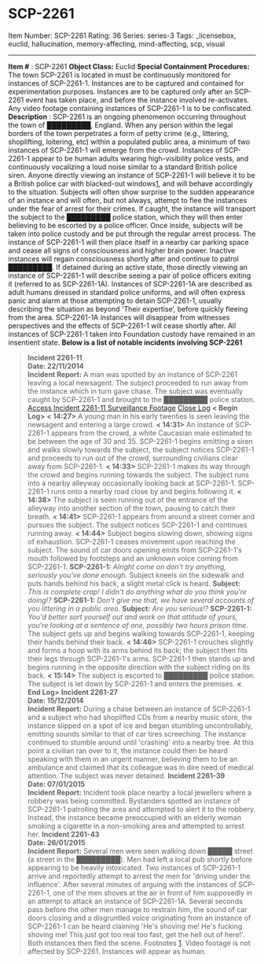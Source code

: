 # SCP-2261
Item Number: SCP-2261
Rating: 36
Series: series-3
Tags: _licensebox, euclid, hallucination, memory-affecting, mind-affecting, scp, visual

---

  
**Item #** : SCP-2261 
**Object Class:** Euclid
**Special Containment Procedures:** The town SCP-2261 is located in must be continuously monitored for instances of SCP-2261-1. Instances are to be captured and contained for experimentation purposes. Instances are to be captured only after an SCP-2261 event has taken place, and before the instance involved re-activates. Any video footage containing instances of SCP-2261-1 is to be confiscated.
**Description** : SCP-2261 is an ongoing phenomenon occurring throughout the town of █████████, England. When any person within the legal borders of the town perpetrates a form of petty crime (e.g., littering, shoplifting, loitering, etc) within a populated public area, a minimum of two instances of SCP-2261-1 will emerge from the crowd. Instances of SCP-2261-1 appear to be human adults wearing high-visibility police vests, and continuously vocalizing a loud noise similar to a standard British police siren.
Anyone directly viewing an instance of SCP-2261-1 will believe it to be a British police car with blacked-out windows[1](javascript:;), and will behave accordingly to the situation. Subjects will often show surprise to the sudden appearance of an instance and will often, but not always, attempt to flee the instances under the fear of arrest for their crimes.
If caught, the instance will transport the subject to the █████████ police station, which they will then enter believing to be escorted by a police officer. Once inside, subjects will be taken into police custody and be put through the regular arrest process. The instance of SCP-2261-1 will then place itself in a nearby car parking space and cease all signs of consciousness and higher brain power. Inactive instances will regain consciousness shortly after and continue to patrol █████████.
If detained during an active state, those directly viewing an instance of SCP-2261-1 will describe seeing a pair of police officers exiting it (referred to as SCP-2261-1A). Instances of SCP-2261-1A are described as adult humans dressed in standard police uniforms, and will often express panic and alarm at those attempting to detain SCP-2261-1, usually describing the situation as beyond 'Their expertise’, before quickly fleeing from the area. SCP-2261-1A instances will disappear from witnesses perspectives and the effects of SCP-2261-1 will cease shortly after. All instances of SCP-2261-1 taken into Foundation custody have remained in an insentient state.
**Below is a list of notable incidents involving SCP-2261**
> **Incident 2261-11**  
>  **Date: 22/11/2014**  
>  **Incident Report:** A man was spotted by an instance of SCP-2261 leaving a local newsagent. The subject proceeded to run away from the instance which in turn gave chase. The subject was eventually caught by SCP-2261-1 and brought to the █████████ police station.
> [Access Incident 2261-11 Surveillance Footage](javascript:;)
> [Close Log](javascript:;)
> **< Begin Log>**
> **< 14:27>** A young man in his early twenties is seen leaving the newsagent and entering a large crowd.
> **< 14:31>** An instance of SCP-2261-1 appears from the crowd, a white Caucasian male estimated to be between the age of 30 and 35. SCP-2261-1 begins emitting a siren and walks slowly towards the subject, the subject notices SCP-2261-1 and proceeds to run out of the crowd, surrounding civilians clear away from SCP-2261-1.
> **< 14:33>** SCP-2261-1 makes its way through the crowd and begins running towards the subject. The subject runs into a nearby alleyway occasionally looking back at SCP-2261-1. SCP-2261-1 runs onto a nearby road close by and begins following it.
> **< 14:38>** The subject is seen running out of the entrance of the alleyway into another section of the town, pausing to catch their breath.
> **< 14:41>** SCP-2261-1 appears from around a street corner and pursues the subject. The subject notices SCP-2261-1 and continues running away.
> **< 14:44>** Subject begins slowing down, showing signs of exhaustion. SCP-2261-1 ceases movement upon reaching the subject. The sound of car doors opening emits from SCP-2261-1's mouth followed by footsteps and an unknown voice coming from SCP-2261-1.
> **SCP-2261-1:** _Alright come on don't try anything, seriously you've done enough._
> Subject kneels on the sidewalk and puts hands behind his back, a slight metal click is heard.
> **Subject:** _This is complete crap! I didn't do anything what do you think you're doing!?_
> **SCP-2261-1:** _Don't give me that, we have several accounts of you littering in a public area._
> **Subject:** _Are you serious!?_
> **SCP-2261-1:** _You'd better sort yourself out and work on that attitude of yours, you're looking at a sentence of one, possibly two hours prison time._
> The subject gets up and begins walking towards SCP-2261-1, keeping their hands behind their back.
> **< 14:46>** SCP-2261-1 crouches slightly and forms a hoop with its arms behind its back; the subject then fits their legs through SCP-2261-1's arms. SCP-2261-1 then stands up and begins running in the opposite direction with the subject riding on its back.
> **< 15:14>** The subject is escorted to █████████ police station. The subject is let down by SCP-2261-1 and enters the premises.
> **< End Log>**
> **Incident 2261-27**  
>  **Date: 15/12/2014**  
>  **Incident Report:** During a chase between an instance of SCP-2261-1 and a subject who had shoplifted CDs from a nearby music store, the instance slipped on a spot of ice and began stumbling uncontrollably, emitting sounds similar to that of car tires screeching. The instance continued to stumble around until 'crashing' into a nearby tree. At this point a civilian ran over to it, the instance could then be heard speaking with them in an urgent manner, believing them to be an ambulance and claimed that its colleague was in dire need of medical attention. The subject was never detained.
> **Incident 2261-39**  
>  **Date: 07/01/2015**  
>  **Incident Report:** Incident took place nearby a local jewellers where a robbery was being committed. Bystanders spotted an instance of SCP-2261-1 patrolling the area and attempted to alert it to the robbery. Instead, the instance became preoccupied with an elderly woman smoking a cigarette in a non-smoking area and attempted to arrest her.
> **Incident 2261-43**  
>  **Date: 26/01/2015**  
>  **Incident Report:** Several men were seen walking down █████ street (a street in the █████████). Men had left a local pub shortly before appearing to be heavily intoxicated. Two instances of SCP-2261-1 arrive and reportedly attempt to arrest the men for 'driving under the influence'. After several minutes of arguing with the instances of SCP-2261-1, one of the men shoves at the air in front of him supposedly in an attempt to attack an instance of SCP-2261-1A. Several seconds pass before the other men manage to restrain him, the sound of car doors closing and a disgruntled voice originating from an instance of SCP-2261-1 can be heard claiming 'He's shoving me! He's fucking shoving me! This just got too real too fast, get the hell out of here!'. Both instances then fled the scene.
Footnotes
[1](javascript:;). Video footage is not affected by SCP-2261. Instances will appear as human.